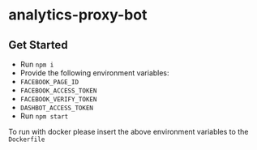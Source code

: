 analytics-proxy-bot
================

## Get Started
- Run `npm i` 
- Provide the following environment variables:
 - `FACEBOOK_PAGE_ID`
 - `FACEBOOK_ACCESS_TOKEN`
 - `FACEBOOK_VERIFY_TOKEN`
 - `DASHBOT_ACCESS_TOKEN`
- Run `npm start`
 
To run with docker please insert the above environment variables to the `Dockerfile`
